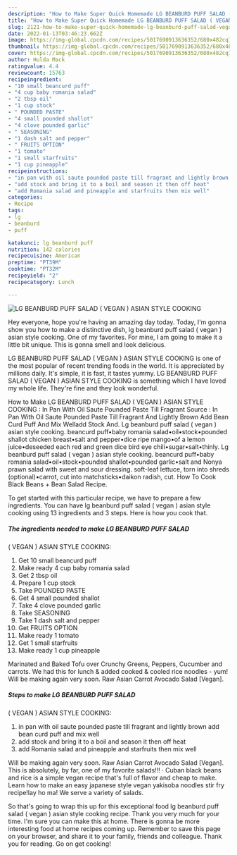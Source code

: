 ```yaml
---
description: "How to Make Super Quick Homemade LG BEANBURD PUFF SALAD ( VEGAN ) ASIAN STYLE COOKING"
title: "How to Make Super Quick Homemade LG BEANBURD PUFF SALAD ( VEGAN ) ASIAN STYLE COOKING"
slug: 2121-how-to-make-super-quick-homemade-lg-beanburd-puff-salad-vegan-asian-style-cooking
date: 2022-01-13T03:46:23.662Z
image: https://img-global.cpcdn.com/recipes/5017690913636352/680x482cq70/lg-beanburd-puff-salad-vegan-asian-style-cooking-recipe-main-photo.jpg
thumbnail: https://img-global.cpcdn.com/recipes/5017690913636352/680x482cq70/lg-beanburd-puff-salad-vegan-asian-style-cooking-recipe-main-photo.jpg
cover: https://img-global.cpcdn.com/recipes/5017690913636352/680x482cq70/lg-beanburd-puff-salad-vegan-asian-style-cooking-recipe-main-photo.jpg
author: Hulda Mack
ratingvalue: 4.4
reviewcount: 15763
recipeingredient:
- "10 small beancurd puff"
- "4 cup baby romania salad"
- "2 tbsp oil"
- "1 cup stock"
- " POUNDED PASTE"
- "4 small pounded shallot"
- "4 clove pounded garlic"
- " SEASONING"
- "1 dash salt and pepper"
- " FRUITS OPTION"
- "1 tomato"
- "1 small starfruits"
- "1 cup pineapple"
recipeinstructions:
- "in pan with oil saute pounded paste till fragrant and lightly brown add bean curd puff and mix well"
- "add stock and bring it to a boil and season it then off heat"
- "add Romania salad and pineapple and starfruits then mix well"
categories:
- Recipe
tags:
- lg
- beanburd
- puff

katakunci: lg beanburd puff 
nutrition: 142 calories
recipecuisine: American
preptime: "PT39M"
cooktime: "PT32M"
recipeyield: "2"
recipecategory: Lunch

---
```



![LG BEANBURD PUFF SALAD
( VEGAN )
ASIAN STYLE COOKING](https://img-global.cpcdn.com/recipes/5017690913636352/680x482cq70/lg-beanburd-puff-salad-vegan-asian-style-cooking-recipe-main-photo.jpg)

Hey everyone, hope you're having an amazing day today. Today, I'm gonna show you how to make a distinctive dish, lg beanburd puff salad
( vegan )
asian style cooking. One of my favorites. For mine, I am going to make it a little bit unique. This is gonna smell and look delicious.

LG BEANBURD PUFF SALAD
( VEGAN )
ASIAN STYLE COOKING is one of the most popular of recent trending foods in the world. It is appreciated by millions daily. It's simple, it is fast, it tastes yummy. LG BEANBURD PUFF SALAD
( VEGAN )
ASIAN STYLE COOKING is something which I have loved my whole life. They're fine and they look wonderful.

How to Make LG BEANBURD PUFF SALAD ( VEGAN ) ASIAN STYLE COOKING : In Pan With Oil Saute Pounded Paste Till Fragrant Source : In Pan With Oil Saute Pounded Paste Till Fragrant And Lightly Brown Add Bean Curd Puff And Mix Welladd Stock And. Lg beanburd puff salad ( vegan ) asian style cooking. beancurd puff•baby romania salad•oil•stock•pounded shallot chicken breast•salt and pepper•dice ripe mango•of a lemon juice•deseeded each red and green dice bird eye chili•sugar•salt•thinly. Lg beanburd puff salad ( vegan ) asian style cooking. beancurd puff•baby romania salad•oil•stock•pounded shallot•pounded garlic•salt and Nonya prawn salad with sweet and sour dressing. soft-leaf lettuce, torn into shreds (optional)•carrot, cut into matchsticks•daikon radish, cut. How To Cook Black Beans + Bean Salad Recipe.


To get started with this particular recipe, we have to prepare a few ingredients. You can have lg beanburd puff salad
( vegan )
asian style cooking using 13 ingredients and 3 steps. Here is how you cook that.

<!--inarticleads1-->

##### The ingredients needed to make LG BEANBURD PUFF SALAD
( VEGAN )
ASIAN STYLE COOKING:

1. Get 10 small beancurd puff
1. Make ready 4 cup baby romania salad
1. Get 2 tbsp oil
1. Prepare 1 cup stock
1. Take  POUNDED PASTE
1. Get 4 small pounded shallot
1. Take 4 clove pounded garlic
1. Take  SEASONING
1. Take 1 dash salt and pepper
1. Get  FRUITS OPTION
1. Make ready 1 tomato
1. Get 1 small starfruits
1. Make ready 1 cup pineapple


Marinated and Baked Tofu over Crunchy Greens, Peppers, Cucumber and carrots. We had this for lunch &amp; added cooked &amp; cooled rice noodles - yum! Will be making again very soon. Raw Asian Carrot Avocado Salad [Vegan]. 

<!--inarticleads2-->

##### Steps to make LG BEANBURD PUFF SALAD
( VEGAN )
ASIAN STYLE COOKING:

1. in pan with oil saute pounded paste till fragrant and lightly brown add bean curd puff and mix well
1. add stock and bring it to a boil and season it then off heat
1. add Romania salad and pineapple and starfruits then mix well


Will be making again very soon. Raw Asian Carrot Avocado Salad [Vegan]. This is absolutely, by far, one of my favorite salads!!! · Cuban black beans and rice is a simple vegan recipe that&#39;s full of flavor and cheap to make. Learn how to make an easy japanese style vegan yakisoba noodles stir fry recipe!lay ho ma! We serve a variety of salads. 

So that's going to wrap this up for this exceptional food lg beanburd puff salad
( vegan )
asian style cooking recipe. Thank you very much for your time. I'm sure you can make this at home. There is gonna be more interesting food at home recipes coming up. Remember to save this page on your browser, and share it to your family, friends and colleague. Thank you for reading. Go on get cooking!

